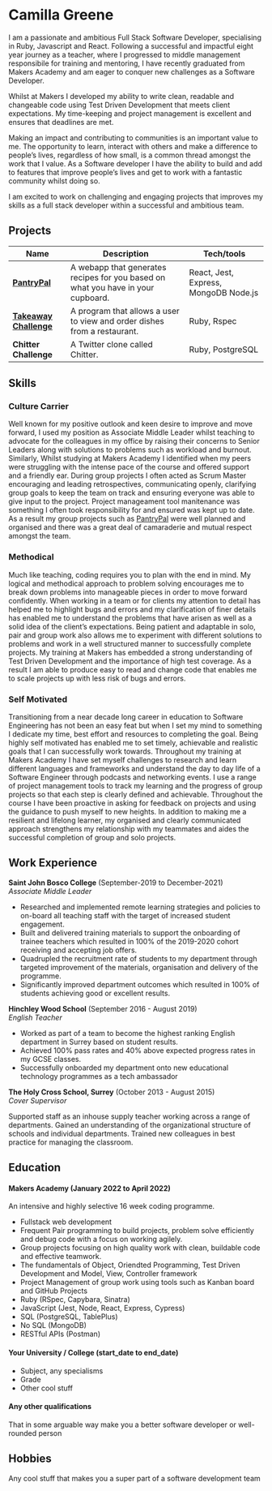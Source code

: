 # Camilla Greene  

I am a passionate and ambitious Full Stack Software Developer, specialising in Ruby, Javascript and React. 
Following a successful and impactful eight year journey as a teacher, where I progressed to middle management responsibile for training and mentoring, I have recently graduated from Makers Academy and am eager to conquer new challenges as a Software Developer. 

Whilst at Makers I developed my ability to write clean, readable and changeable code using Test Driven Development that meets client expectations. My time-keeping and project management is excellent and ensures that deadlines are met.

Making an impact and contributing to communities is an important value to me. The opportunity to learn, interact with others and make a difference to people’s lives, regardless of how small, is a common thread amongst the work that I value. As a Software developer I have the ability to build and add to features that improve people’s lives and get to work with a fantastic community whilst doing so.

I am excited to work on challenging and engaging projects that improves my skills as a full stack developer within a successful and ambitious team.
 
## Projects

| Name                         | Description       | Tech/tools        |
| ---------------------------- | ----------------- | ----------------- |
| [**PantryPal**](https://github.com/EdCope/pantrypal)            | A webapp that generates recipes for you based on what you have in your cupboard. | React, Jest, Express, MongoDB Node.js |
| [**Takeaway Challenge**](https://github.com/cdoesprogramming/takeaway-challenge)| A program that allows a user to view and order dishes from a restaurant.| Ruby, Rspec|
| **Chitter Challenge** | A Twitter clone called Chitter. | Ruby, PostgreSQL              |

## Skills

### Culture Carrier

Well known for my positive outlook and keen desire to improve and move forward, I used my position as Associate Middle Leader whilst teaching to advocate for the colleagues in my office by raising their concerns to Senior Leaders along with solutions to problems such as workload and burnout. Similarly, Whilst studying at Makers Academy I identified when my peers were struggling with the intense pace of the course and offered support and a friendly ear. During group projects I often acted as Scrum Master encouraging and leading retrospectives, communicating openly, clarifying group goals to keep the team on track and ensuring everyone was able to give input to the project. Project manageament tool manitenance was something I often took responsibility for and ensured was kept up to date. As a result my group projects such as [PantryPal](https://github.com/EdCope/pantrypal) were well planned and organised and there was a great deal of camaraderie and mutual respect amongst the team. 

### Methodical
Much like teaching, coding requires you to plan with the end in mind. My logical and methodical approach to problem solving encourages me to break down problems into manageable pieces in order to move forward confidently. When working in a team or for clients my attention to detail has helped me to highlight bugs and errors and my clarification of finer details has enabled me to understand the problems that have arisen as well as a solid idea of the client’s expectations. Being patient and adaptable in solo, pair and group work also allows me to experiment with different solutions to problems and work in a well structured manner to successfully complete projects. My training at Makers has embedded a strong understanding of Test Driven Development and the importance of high test coverage. As a result I am able to produce easy to read and change code that enables me to scale projects up with less risk of bugs and errors.

### Self Motivated
Transitioning from a near decade long career in education to Software Engineering has not been an easy feat but when I set my mind to something I dedicate my time, best effort and resources to completing the goal. Being highly self motivated has enabled me to set timely, achievable and realistic goals that I can successfully work towards. Throughout my training at Makers Academy I have set myself challenges to research and learn different languages and frameworks and understand the day to day life of a Software Engineer through podcasts and networking events. I use a range of project management tools to track my learning and the progress of group projects so that each step is clearly defined and achievable. Throughout the course I have been proactive in asking for feedback on projects and using the guidance to push myself to new heights. In addition to making me a resilient and lifelong learner, my organised and clearly communicated approach strengthens my relationship with my teammates and aides the successful completion of group and solo projects. 

## Work Experience

**Saint John Bosco College** (September-2019 to December-2021)  
_Associate Middle Leader_

- Researched and implemented remote learning strategies and policies to on-board all teaching staff with the target of increased student engagement.
- Built and delivered training materials to support the onboarding of trainee teachers which resulted in 100% of the 2019-2020 cohort receiving and accepting job offers.
- Quadrupled the recruitment rate of students to my department through targeted improvement of the materials, organisation and delivery of the programme.
- Significantly improved department outcomes which resulted in 100% of students achieving good or excellent results.

**Hinchley Wood School** (September 2016 - August 2019)  
_English Teacher_

- Worked as part of a team to become the highest ranking English department in Surrey based on student results. 
- Achieved 100% pass rates and 40% above expected progress rates in my GCSE classes. 
- Successfully onboarded my department onto new educational technology programmes as a tech ambassador

**The Holy Cross School, Surrey** (October 2013 - August 2015)  
_Cover Supervisor_

Supported staff as an inhouse supply teacher working across a range of departments.
Gained an understanding of the organizational structure of schools and individual departments.
Trained new colleagues in best practice for managing the classroom. 

## Education

#### Makers Academy (January 2022 to April 2022)
An intensive and highly selective 16 week coding programme.
- Fullstack web development 
- Frequent Pair programming to build projects, problem solve efficiently and debug code with a focus on working agilely.
- Group projects focusing on high quality work with clean, buildable code and effective teamwork.
- The fundamentals of Object, Oriendted Programming, Test Driven Development and Model, View, Controller framework 
- Project Management of group work using tools such as Kanban board and GitHub Projects
- Ruby (RSpec, Capybara, Sinatra)
- JavaScript (Jest, Node, React, Express, Cypress)
- SQL (PostgreSQL, TablePlus)
- No SQL (MongoDB)
- RESTful APIs (Postman)


#### Your University / College (start_date to end_date)

- Subject, any specialisms
- Grade
- Other cool stuff

#### Any other qualifications

That in some arguable way make you a better software developer or well-rounded person

## Hobbies

Any cool stuff that makes you a super part of a software development team
